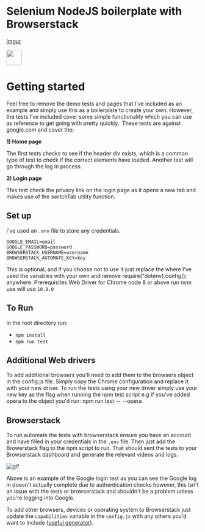 # Selenium NodeJS boilerplate with Browserstack

[Imgur](http://jezfx.com/github-images/ezgif.com-resize.gif)

<img src="https://media.giphy.com/media/vFKqnCdLPNOKc/giphy.gif" width="40" height="40" />


# Getting started

Feel free to remove the demo tests and pages that I've included as an example and simply use this as a boilerplate to create your own. However, the tests I've included cover some simple functionality which you can use as reference to get going with pretty quickly. 
These tests are against google.com and cover the; 

**1) Home page**

The first tests  checks to see if the header div exists, which is a common type of test to check if the correct elements have loaded. Another test will go through the log in process. 

**2) Login page**

This test check the privacy link on the login page as it opens a new tab and makes use of the switchTab utility function. 

## Set up
I've used an `.env` file to store any credentials. 
```
GOOGLE_EMAIL=email
GOOGLE_PASSWORD=password
BROWSERSTACK_USERNAME=username
BROWSERSTACK_AUTOMATE_KEY=key
```

This is optional, and if you choose not to use it just replace the where I've used the variables with your own and remove require("dotenv).config(); anywhere.
Prerequisites
Web Driver for Chrome
node 8 or above run nvm use will use `10.9.0`

## To Run

In the root directory run: 


- `npm install`
- `npm run test`

## Additional Web drivers
To add additional browsers you'll need to add them to the browsers object in the config.js file. Simply copy the Chrome configuration and replace it with your new driver. To run the tests using your new driver simply use your new key as the flag when running the npm test script e.g if you've added opera to the object you'd run: npm run test -- --opera

## Browserstack
To run automate the tests with browserstack ensure you have an account and have filled in your credentials in the `.env` file. Then just add the Browerstack flag to the npm script to run. That should sent the tests to your Browserstack dashboard and generate the relevant videos and logs.

![gif](https://imgur.com/download/nx7wwb2)

Above is an example of the Google login test as you can see the Google log in doesn't actually complete due to authentication checks however, this isn't an issue with the tests or browserstack and shouldn't be a problem unless you're logging into Google.

To add other browsers, devices or oporating system to Browserstack just update the `capabilities` variable in the `config.js` with any others you'd want to include ([useful generator](https://www.browserstack.com/automate/capabilities)).
